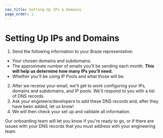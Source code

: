 ```yaml
---
nav_title: Setting Up IPs & Domains
page_order: 1
---
```


# Setting Up IPs and Domains

1. Send the following information to your Braze representative:
  * Your chosen domains and subdomains.
  * The approximate number of emails you'll be sending each month. __This will help us determine how many IPs you'll need.__
  * Whether you'll be using IP Pools and what those will be.
2. After we receive your email, we'll get to work configuring your IPs, domains and subdomains, and IP pools. We'll respond to you with a list of DNS records.
3. Ask your engineers/developers to add these DNS records and, after they have been added, let us know!
4. We will then check your set up and validate all information.

Our onboarding team will let you know if you're ready to go, or if there are issues with your DNS records that you must address with your engineering team.
